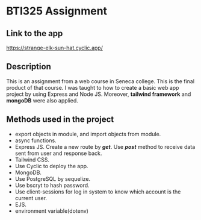 # BTI325 Assignment

## Link to the app
https://strange-elk-sun-hat.cyclic.app/

## Description 
<p>This is an assignment from a web course in Seneca college. This is the final product of that course. I was taught to how to create a basic web app project by using Express and Node JS. Moreover, <b>tailwind framework</b> and  <b>mongoDB</b> were also applied.</p>

## Methods used in the project
- export objects in module, and import objects from module.
- async functions.
- Express JS. Create a new route by ***get***. Use ***post*** method to receive data sent from user and response back.
- Tailwind CSS.
- Use Cyclic to deploy the app.
- MongoDB.
- Use PostgreSQL by sequelize.
- Use bscryt to hash password.
- Use client-sessions for log in system to know which account is the current user.
- EJS.
- environment variable(dotenv)
